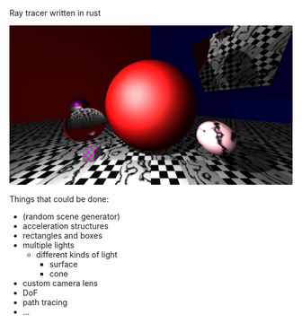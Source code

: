 Ray tracer written in rust

![](https://github.com/ekarpp/rust_tracer/blob/master/render.png?raw=true)

Things that could be done:
- (random scene generator)
- acceleration structures
- rectangles and boxes
- multiple lights
  - different kinds of light
    - surface
    - cone
- custom camera lens
- DoF
- path tracing
- ...
